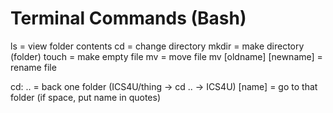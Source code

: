 # Terminal Commands (Bash)

ls = view folder contents
cd = change directory
mkdir = make directory (folder)
touch = make empty file
mv = move file
mv \[oldname] \[newname] = rename file

cd:
.. = back one folder (ICS4U/thing -> cd .. -> ICS4U)
\[name] = go to that folder (if space, put name in quotes)
